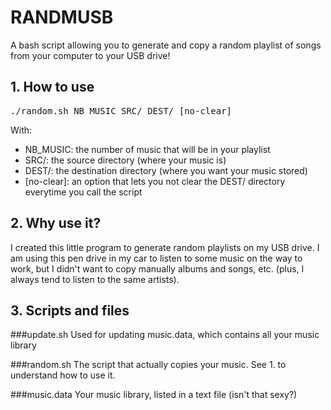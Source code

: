 RANDMUSB                                            
=========

A bash script allowing you to generate and copy a random playlist of songs from your computer to your USB drive!

## 1. How to use
<pre>./random.sh NB_MUSIC SRC/ DEST/ [no-clear]</pre>

With:
* NB_MUSIC: the number of music that will be in your playlist
* SRC/: the source directory (where your music is)
* DEST/: the destination directory (where you want your music stored)
* [no-clear]: an option that lets you not clear the DEST/ directory everytime you call the script

## 2. Why use it?

I created this little program to generate random playlists on my USB drive. I am using this pen drive in my car to listen to some music on the way to work, but I didn't want to copy manually albums and songs, etc. (plus, I always tend to listen to the same artists).

## 3. Scripts and files

###update.sh
Used for updating music.data, which contains all your music library

###random.sh
The script that actually copies your music. See 1. to understand how to use it.

###music.data
Your music library, listed in a text file (isn't that sexy?)
